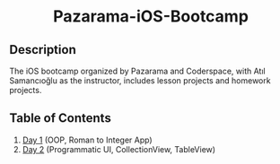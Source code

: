 <h1 align="center">
     Pazarama-iOS-Bootcamp
</h1>

## Description
<p>The iOS bootcamp organized by Pazarama and Coderspace, with Atıl Samancıoğlu as the instructor, includes lesson projects and homework projects.</p>

## Table of Contents
1. [Day 1](https://github.com/Yakupacs/Pazarama-iOS-Bootcamp/tree/main/Day1) (OOP, Roman to Integer App)<br>
1. [Day 2](https://github.com/Yakupacs/Pazarama-iOS-Bootcamp/tree/main/Day2) (Programmatic UI, CollectionView, TableView)<br>

